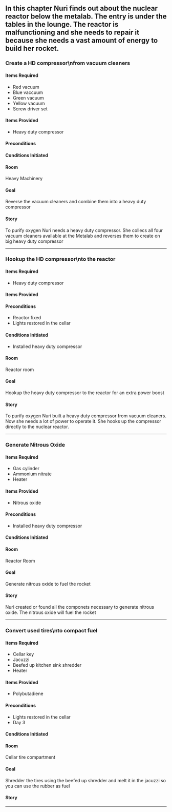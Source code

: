 ## In this chapter Nuri finds out about the nuclear reactor below the metalab. The entry is under the tables in the lounge. The reactor is malfunctioning and she needs to repair it because she needs a vast amount of energy to build her rocket.

### Create a HD compressor\nfrom vacuum cleaners 
#### Items Required
* Red vacuum
* Blue vaccuum
* Green vacuum
* Yellow vacuum
* Screw driver set

#### Items Provided
* Heavy duty compressor

#### Preconditions

#### Conditions Initiated

#### Room
Heavy Machinery

#### Goal
Reverse the vacuum cleaners and combine them into a heavy duty compressor

#### Story
To purify oxygen Nuri needs a heavy duty compressor. She collecs all four vacuum cleaners available at the Metalab and reverses them to create on big heavy duty compressor

------------------


### Hookup the HD compressor\nto the reactor
#### Items Required
* Heavy duty compressor

#### Items Provided


#### Preconditions
* Reactor fixed
* Lights restored in the cellar

#### Conditions Initiated
* Installed heavy duty compressor 

#### Room
Reactor room

#### Goal
Hookup the heavy duty compressor to the reactor for an extra power boost

#### Story
To purify oxygen Nuri built a heavy duty compressor from vacuum cleaners. Now she needs a lot of power to operate it. She hooks up the compressor directly to the nuclear reactor.

------------------

### Generate Nitrous Oxide
#### Items Required
* Gas cylinder
* Ammonium nitrate
* Heater

#### Items Provided
* Nitrous oxide

#### Preconditions
* Installed heavy duty compressor 

#### Conditions Initiated

#### Room
Reactor Room

#### Goal
Generate nitrous oxide to fuel the rocket

#### Story
Nuri created or found all the componets necessary to generate nitrous oxide. The nitrous oxide will fuel the rocket

------------------

### Convert used tires\nto compact fuel
#### Items Required
* Cellar key
* Jacuzzi
* Beefed up kitchen sink shredder
* Heater

#### Items Provided
* Polybutadiene

#### Preconditions
* Lights restored in the cellar
* Day 3

#### Conditions Initiated

#### Room
Cellar tire compartment

#### Goal
Shredder the tires using the beefed up shredder and melt it in the jacuzzi so you can use the rubber as fuel

#### Story

------------------

